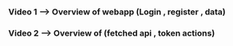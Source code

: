 ### Video 1 --> Overview of webapp (Login , register , data)  <br>
### Video 2 --> Overview of (fetched api , token actions)

